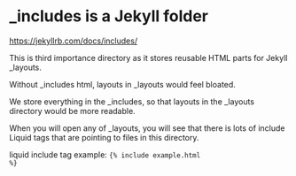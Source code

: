 # _includes is a Jekyll folder
https://jekyllrb.com/docs/includes/

This is third importance directory as it stores reusable HTML parts for Jekyll _layouts.

Without _includes html, layouts in _layouts would feel bloated.

We store everything in the _includes, so that layouts in the _layouts directory would be more readable.

When you will open any of _layouts, you will see that there is lots of include Liquid tags that are pointing to files in this directory.

liquid include tag example: <code>{% include example.html %}</code>

